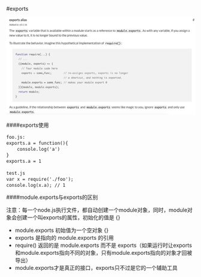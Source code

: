 #exports

![](/assets/exports-definition.png)

####exports使用

```
foo.js:
exports.a = function(){
    console.log('a')
}
exports.a = 1 
 
test.js
var x = require('./foo');
console.log(x.a); // 1
```

####module.exports与exports的区别

注意：每一个node.js执行文件，都自动创建一个module对象，同时，module对象会创建一个叫exports的属性，初始化的值是 {}

* module.exports 初始值为一个空对象 {}
* exports 是指向的 module.exports 的引用
* require() 返回的是 module.exports 而不是 exports（如果运行时让exports和module.exports指向不同的对象，只有module.exports指向的对象才回被导出）
* module.exports才是真正的接口，exports只不过是它的一个辅助工具